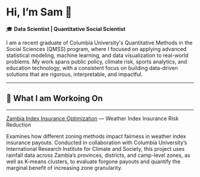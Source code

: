 # Hi, I’m Sam 👋  

🎓 **Data Scientist | Quantitative Social Scientist**  

I am a recent graduate of Columbia University's Quantitative Methods in the Social Sciences (QMSS) program, where I focused on applying advanced statistical modeling, machine learning, and data visualization to real-world problems. My work spans public policy, climate risk, sports analytics, and education technology, with a consistent focus on building data-driven solutions that are rigorous, interpretable, and impactful. 

----

## 🔭 What I am Workoing On 
---

[Zambia Index Insurance Optimization](https://github.com/Sam-Gartenstein/zambia-index-insurance-optimization) — Weather Index Insurance Risk Reduction

Examines how different zoning methods impact fairness in weather index insurance payouts. Conducted in collaboration with Columbia University’s International Research Institute for Climate and Society, this project uses rainfall data across Zambia’s provinces, districts, and camp-level zones, as well as K-means clusters, to evaluate forgone payouts and quantify the marginal benefit of increasing zone granularity.


